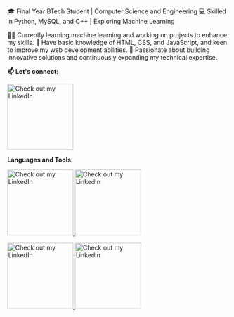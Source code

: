 🎓 Final Year BTech Student | Computer Science and Engineering
💻 Skilled in Python, MySQL, and C++ | Exploring Machine Learning

👨‍💻 Currently learning machine learning and working on projects to enhance my skills.
🌟 Have basic knowledge of HTML, CSS, and JavaScript, and keen to improve my web development abilities.
🚀 Passionate about building innovative solutions and continuously expanding my technical expertise.


**📫 Let's connect:** 

<a href="https://www.linkedin.com/in/nikkhil-sethi-241529213?utm_source=share&utm_campaign=share_via&utm_content=profile&utm_medium=ios_app" target="_blank">
  <img src="https://github.com/user-attachments/assets/a87292ec-720a-4cb4-8a50-d4eb557aa524" alt="Check out my LinkedIn" width="150">
</a>

**Languages and Tools:**

<a href="https://www.python.org/" target="_blank">
  <img src="https://github.com/user-attachments/assets/a0de192f-a887-4a2f-9823-99df9b3033ec" alt="Check out my LinkedIn" width="150">
</a>   <a href="https://www.mysql.com/" target="_blank">
  <img src="https://github.com/user-attachments/assets/a7c2704e-c89f-4d50-a50e-e4efdc2978c6" alt="Check out my LinkedIn" width="150">

  </a>   <a href="https://html.com">
  <img src="https://github.com/user-attachments/assets/cf70c5db-e464-4c4e-9c46-24c67192cddb" alt="Check out my LinkedIn" width="150">
</a>   <a href="https://www.w3.org/Style/CSS/Overview.en.html">
  <img src="https://github.com/user-attachments/assets/114c2f38-a587-4844-b9a9-5c053e28230b" alt="Check out my LinkedIn" width="150">


